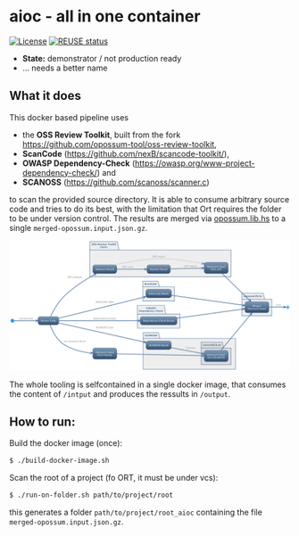 <!--
SPDX-FileCopyrightText: TNG Technology Consulting GmbH <https://www.tngtech.com>

SPDX-License-Identifier: Apache-2.0
-->

# aioc - all in one container
[![License](https://img.shields.io/badge/License-Apache%202.0-blue.svg)](https://github.com/opossum-tool/opossumUI/blob/main/LICENSES/Apache-2.0.txt)
[![REUSE status](https://api.reuse.software/badge/git.fsfe.org/reuse/api)](https://api.reuse.software/info/git.fsfe.org/reuse/api)


* **State:** demonstrator / not production ready
* ... needs a better name

## What it does

This docker based pipeline uses 
* the **OSS Review Toolkit**, built from the fork https://github.com/opossum-tool/oss-review-toolkit,
* **ScanCode** (https://github.com/nexB/scancode-toolkit/),
* **OWASP Dependency-Check** (https://owasp.org/www-project-dependency-check/) and
* **SCANOSS** (https://github.com/scanoss/scanner.c)

to scan the provided source directory.
It is able to consume arbitrary source code and tries to do its best, with the limitation that Ort requires the folder to be under version control. 
The results are merged via [opossum.lib.hs](https://github.com/opossum-tool/opossum.lib.hs) to a single `merged-opossum.input.json.gz`.

![README.png](./README.png)

The whole tooling is selfcontained in a single docker image, that consumes the content of `/intput` and produces the ressults in `/output`.

## How to run:

Build the docker image (once):
``` sh
$ ./build-docker-image.sh
```

Scan the root of a project (fo ORT, it must be under vcs):
``` sh
$ ./run-on-folder.sh path/to/project/root
```
this generates a folder `path/to/project/root_aioc` containing the file `merged-opossum.input.json.gz`.

